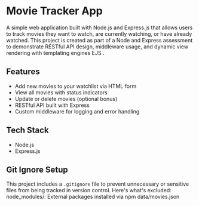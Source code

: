 # Movie Tracker App

A simple web application built with Node.js and Express.js that allows users to track movies they want to watch, are currently watching, or have already watched. This project is created as part of a Node and Express assessment to demonstrate RESTful API design, middleware usage, and dynamic view rendering with templating engines EJS .



## Features

- Add new movies to your watchlist via HTML form
- View all movies with status indicators
- Update or delete movies (optional bonus)
- RESTful API built with Express
- Custom middleware for logging and error handling

## Tech Stack

- Node.js
- Express.js


##  Git Ignore Setup

This project includes a `.gitignore` file to prevent unnecessary or sensitive files from being tracked in version control. Here's what's excluded:
node_modules/: External packages installed via npm
data/movies.json 

